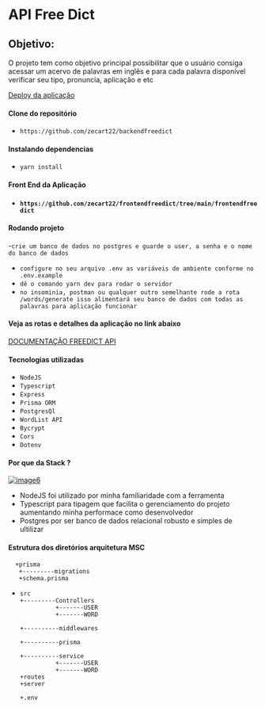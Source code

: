 <h1>API Free Dict</h1>

<h2> Objetivo:</h2>

<p>O projeto tem como objetivo principal possibilitar que o usuário consiga acessar um acervo de palavras em inglês e para cada palavra disponível verificar seu tipo, pronuncia, aplicação e etc</p>

<a href="https://free-dict.herokuapp.com/" title="deploy">Deploy da aplicação</a></br>

<h4> Clone do repositório </h4>

- `https://github.com/zecart22/backendfreedict`

<h4> Instalando dependencias</h4>

- `yarn install`

<h4> Front End da Aplicação <h4>

- `https://github.com/zecart22/frontendfreedict/tree/main/frontendfreedict`

<h4> Rodando projeto</h4>

-`crie um banco de dados no postgres e guarde o user, a senha e o nome do banco de dados`

- `configure no seu arquivo .env as variáveis de ambiente conforme no .env.example`
- `dê o comando yarn dev para rodar o servidor`
- `no insominia, postman ou qualquer outro semelhante rode a rota /words/generate isso alimentará seu banco de dados com todas as palavras para aplicação funcionar`

<h4> Veja as rotas e detalhes da aplicação no link abaixo</h4>
<a href="https://distinct-domain-f13.notion.site/Free-Dict-API-a2f2c842b8f848d3b1975fa93e209e1f" title="deploy">DOCUMENTAÇÃO FREEDICT API</a></br>

<h4> Tecnologias utilizadas</h4>

- `NodeJS`
- `Typescript`
- `Express`
- `Prisma ORM`
- `PostgresQl`
- `WordList API`
- `Bycrypt`
- `Cors`
- `Dotenv`

<h4> Por que da Stack ?</h4>

<a href="https://ibb.co/fxCMjy4"><img src="https://i.ibb.co/fxCMjy4/image6.png" alt="image6" border="0"></a>

<ul>
  <li> NodeJS foi utilizado por minha familiaridade com a ferramenta</li>
  <li>Typescript para tipagem que facilita o gerenciamento do projeto aumentando minha performace como desenvolvedor</li>
  <li>Postgres por ser banco de dados relacional robusto e simples de ultilizar</li>

</ul>

<h4> Estrutura dos diretórios arquitetura MSC</h4>

      +prisma
       +---------migrations
       +schema.prisma

-     src
      +---------Controllers
                +-------USER
                +-------WORD

      +----------middlewares

      +----------prisma

      +----------service
                +-------USER
                +-------WORD
      +routes
      +server

      +.env
